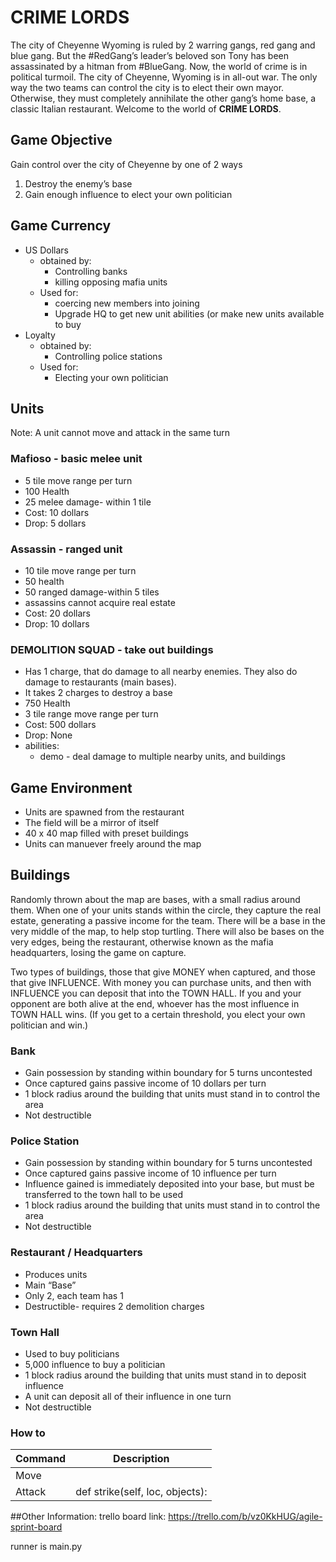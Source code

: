 # CRIME LORDS
The city of Cheyenne Wyoming is ruled by 2 warring gangs, red gang and blue gang. But the #RedGang’s leader’s beloved son Tony has been assassinated by a hitman from #BlueGang. Now, the world of crime is in political turmoil. The city of Cheyenne, Wyoming is in all-out war. The only way the two teams can control the city is to elect their own mayor. Otherwise, they must completely annihilate the other gang’s home base, a classic Italian restaurant. Welcome to the world of **CRIME LORDS**.

## Game Objective
Gain control over the city of Cheyenne by one of 2 ways
  1.	Destroy the enemy’s base
  2.	Gain enough influence to elect your own politician

## Game Currency
  - US Dollars
    - obtained by:
      - Controlling banks
      - killing opposing mafia units
    - Used for:
      -	coercing new members into joining
      -	Upgrade HQ to get new unit abilities (or make new units available to buy
  - Loyalty
    - obtained by:
      - Controlling police stations 
    - Used for:
      -   Electing your own politician 

## Units
Note: A unit cannot move and attack in the same turn

### Mafioso - basic melee unit
  -	5 tile move range per turn
  -	100 Health
  -	25 melee damage- within 1 tile
  -	Cost: 10 dollars
  -	Drop: 5 dollars

### Assassin - ranged unit
  -	10 tile move range per turn
  -	50 health
  -	50 ranged damage-within 5 tiles
  -	assassins cannot acquire real estate
  -	Cost: 20 dollars
  -	Drop: 10 dollars

### DEMOLITION SQUAD - take out buildings
  -	Has 1 charge, that do damage to all nearby enemies. They also do damage to restaurants (main bases).
  - It takes 2 charges to destroy a base
  -	750 Health
  -	3 tile range move range per turn
  -	Cost: 500 dollars
  -	Drop: None
  -	abilities:
    -	demo - deal damage to multiple nearby units, and buildings

## Game Environment
  -	Units are spawned from the restaurant
  -	The field will be a mirror of itself
  - 40 x 40 map filled with preset buildings 
  - Units can manuever freely around the map 
## Buildings
Randomly thrown about the map are bases, with a small radius around them. When one of your units stands within the circle, they capture the real estate, generating a passive income for the team. There will be a base in the very middle of the map, to help stop turtling. There will also be bases on the very edges, being the restaurant, otherwise known as the mafia headquarters, losing the game on capture.

Two types of buildings, those that give MONEY when captured, and those that give INFLUENCE. With money you can purchase units, and then with INFLUENCE you can deposit that into the TOWN HALL. If you and your opponent are both alive at the end, whoever has the most influence in TOWN HALL wins. (If you get to a certain threshold, you elect your own politician and win.)

### Bank
  -	Gain possession by standing within boundary for 5 turns uncontested
  -	Once captured gains passive income of 10 dollars per turn
  -	1 block radius around the building that units must stand in to control the area
  - Not destructible

### Police Station
  -	Gain possession by standing within boundary for 5 turns uncontested 
  -	Once captured gains passive income of 10 influence per turn 
  -	Influence gained is immediately deposited into your base, but must be transferred to the town hall to be used
  -	1 block radius around the building that units must stand in to control the area
  -	Not destructible

### Restaurant / Headquarters
  - Produces units 
  -	Main “Base”
  -	Only 2, each team has 1 
  -	Destructible- requires 2 demolition charges 

### Town Hall
  - Used to buy politicians
  - 5,000 influence to buy a politician
  - 1 block radius around the building that units must stand in to deposit influence 
  -	A unit can deposit all of their influence in one turn
  -	Not destructible 

### How to 

| Command | Description|
| --------|------------|
| Move    | |
| Attack  | def strike(self, loc, objects):|


##Other Information:
trello board link: 
https://trello.com/b/vz0KkHUG/agile-sprint-board

runner is  main.py

